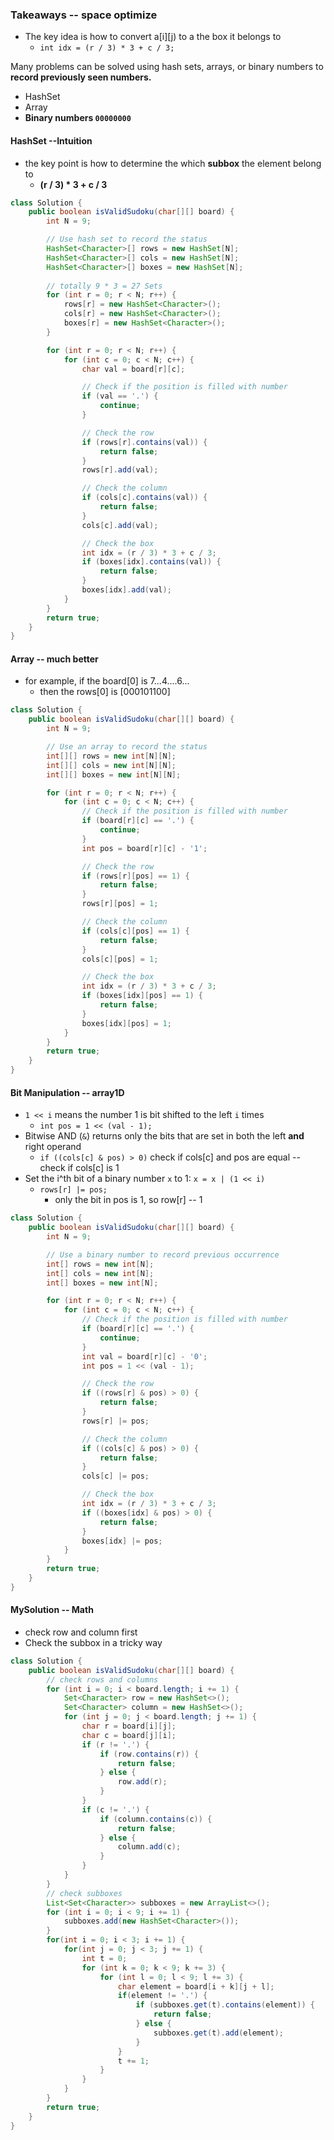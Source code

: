 ### Takeaways -- space optimize

* The key idea is how to convert a[i][j) to a the box it belongs to 
  * `int idx = (r / 3) * 3 + c / 3;`

Many problems can be solved using hash sets, arrays, or binary numbers to **record previously seen numbers.**

* HashSet
* Array
* **Binary numbers `00000000`**

#### HashSet --Intuition

* the key point is how to determine the which **subbox** the element belong to
  * **(r / 3) * 3 + c / 3**

```java
class Solution {
    public boolean isValidSudoku(char[][] board) {
        int N = 9;

        // Use hash set to record the status
        HashSet<Character>[] rows = new HashSet[N];
        HashSet<Character>[] cols = new HashSet[N];
        HashSet<Character>[] boxes = new HashSet[N];
        
      	// totally 9 * 3 = 27 Sets
      	for (int r = 0; r < N; r++) {
            rows[r] = new HashSet<Character>();
            cols[r] = new HashSet<Character>();
            boxes[r] = new HashSet<Character>();
        }

        for (int r = 0; r < N; r++) {
            for (int c = 0; c < N; c++) {
                char val = board[r][c];

                // Check if the position is filled with number
                if (val == '.') {
                    continue;
                }

                // Check the row
                if (rows[r].contains(val)) {
                    return false;
                }
                rows[r].add(val);

                // Check the column
                if (cols[c].contains(val)) {
                    return false;
                }
                cols[c].add(val);

                // Check the box
                int idx = (r / 3) * 3 + c / 3;
                if (boxes[idx].contains(val)) {
                    return false;
                }
                boxes[idx].add(val);
            }
        }
        return true;
    }
}
```

#### Array -- much better

* for example, if the board[0] is 7...4....6...
  * then the rows[0] is [000101100]

```java
class Solution {
    public boolean isValidSudoku(char[][] board) {
        int N = 9;

        // Use an array to record the status
        int[][] rows = new int[N][N];
        int[][] cols = new int[N][N];
        int[][] boxes = new int[N][N];

        for (int r = 0; r < N; r++) {
            for (int c = 0; c < N; c++) {
                // Check if the position is filled with number
                if (board[r][c] == '.') {
                    continue;
                }
                int pos = board[r][c] - '1';

                // Check the row
                if (rows[r][pos] == 1) {
                    return false;
                }
                rows[r][pos] = 1;

                // Check the column
                if (cols[c][pos] == 1) {
                    return false;
                }
                cols[c][pos] = 1;

                // Check the box
                int idx = (r / 3) * 3 + c / 3;
                if (boxes[idx][pos] == 1) {
                    return false;
                }
                boxes[idx][pos] = 1;
            }
        }
        return true;
    }
}
```

#### Bit Manipulation -- array1D

* `1 << i` means the number 1 is bit shifted to the left `i` times
  * `int pos = 1 << (val - 1);`
* Bitwise AND (`&`) returns only the bits that are set in both the left **and** right operand
  * `if ((cols[c] & pos) > 0)` check if cols[c] and pos are equal -- check if cols[c] is 1
* Set the i^th bit of a binary number `x` to 1: `x = x | (1 << i)`
  * `rows[r] |= pos;`
    * only the bit in pos is 1, so row[r] -- 1

```java
class Solution {
    public boolean isValidSudoku(char[][] board) {
        int N = 9;

        // Use a binary number to record previous occurrence
        int[] rows = new int[N];
        int[] cols = new int[N];
        int[] boxes = new int[N];

        for (int r = 0; r < N; r++) {
            for (int c = 0; c < N; c++) {
                // Check if the position is filled with number
                if (board[r][c] == '.') {
                    continue;
                }
                int val = board[r][c] - '0';
                int pos = 1 << (val - 1);

                // Check the row
                if ((rows[r] & pos) > 0) {
                    return false;
                }
                rows[r] |= pos;

                // Check the column
                if ((cols[c] & pos) > 0) {
                    return false;
                }
                cols[c] |= pos;

                // Check the box
                int idx = (r / 3) * 3 + c / 3;
                if ((boxes[idx] & pos) > 0) {
                    return false;
                }
                boxes[idx] |= pos;
            }
        }
        return true;
    }
}
```



#### MySolution -- Math

* check row and column first
* Check the subbox in a tricky way

```java
class Solution {
    public boolean isValidSudoku(char[][] board) {
        // check rows and columns
        for (int i = 0; i < board.length; i += 1) {
            Set<Character> row = new HashSet<>();
            Set<Character> column = new HashSet<>();
            for (int j = 0; j < board.length; j += 1) {
                char r = board[i][j];
                char c = board[j][i];
                if (r != '.') {
                    if (row.contains(r)) {
                        return false;
                    } else {
                        row.add(r);
                    }
                }
                if (c != '.') {
                    if (column.contains(c)) {
                        return false;
                    } else {
                        column.add(c);
                    }
                }
            }
        }
        // check subboxes
        List<Set<Character>> subboxes = new ArrayList<>();
        for (int i = 0; i < 9; i += 1) {
            subboxes.add(new HashSet<Character>());
        }
        for(int i = 0; i < 3; i += 1) {
            for(int j = 0; j < 3; j += 1) {
                int t = 0;
                for (int k = 0; k < 9; k += 3) {
                    for (int l = 0; l < 9; l += 3) {
                        char element = board[i + k][j + l];
                        if(element != '.') {
                            if (subboxes.get(t).contains(element)) {
                                return false;
                            } else {
                                subboxes.get(t).add(element);
                            }
                        }
                        t += 1;
                    }   
                }
            }
        }
        return true;
    }
}
```

